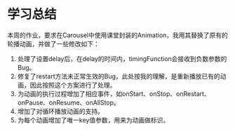# 学习总结

本周的作业，要求在Carousel中使用课堂封装的Animation，我用其替换了原有的轮播动画，并做了一些修改如下：

1. 处理了设置delay后，在delay的时间内，timingFunction会接收到负数参数的Bug。
2. 修复了restart方法未正常生效的Bug，此处按我的理解，是重新播放已有的动画，因此按照这个方案进行了处理。
3. 为动画的执行过程增加了相应事件，如onStart、onStop、onRestart、onPause、onResume、onAllStop。
4. 增加了对循环播放动画的支持。
5. 为每个动画增加了唯一key值参数，用来为动画做标识。


